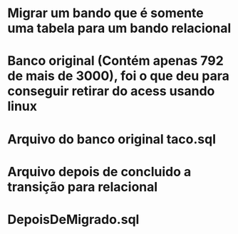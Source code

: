 # Migrar um bando que é somente uma tabela para um bando relacional
# Banco original (Contém apenas 792 de mais de 3000), foi o que deu para conseguir retirar do acess usando linux
# Arquivo do banco original taco.sql
# Arquivo depois de concluido a transição para relacional
# DepoisDeMigrado.sql
